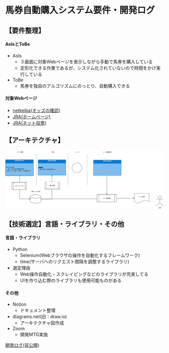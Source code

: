 # 馬券自動購入システム要件・開発ログ

## 【要件整理】
#### AsIsとToBe
- AsIs
    - ３画面に対象Webページを表示しながら手動で馬券を購入している
    - 定形化できる作業であるが、システム化されていないので時間をかけ実行している
- ToBe
    - 馬券を独自のアルゴリズムにのっとり、自動購入できる
    
#### 対象Webページ
- [netkeiba(オッズの確認)](https://race.netkeiba.com/top/)
- [JRA(ホームページ)](https://jra.jp/)
- [JRA(ネット投票)](https://www.ipat.jra.go.jp/sp/)

## 【アーキテクチャ】
![全体像](/doc/architecture.png) 

## 【技術選定】言語・ライブラリ・その他
#### 言語・ライブラリ
- Python
    - Selenium(Webブラウザの操作を自動化するフレームワーク)
    - time(サーバへのリクエスト間隔を調整するライブラリ)
- 選定理由
    - Web操作自動化・スクレイピングなどのライブラリが充実してる
    - UIを作り込む際のライブラリも使用可能ものがある

#### その他
- Notion
    - ドキュメント整理
- diagrams.net(旧：draw.io)
    - アーキテクチャ図作成
- Zoom
    - 開発MTG実施


[開発ログ(非公開)](https://www.notion.so/73f4f1928981411a8525c91913f9c0dc)
